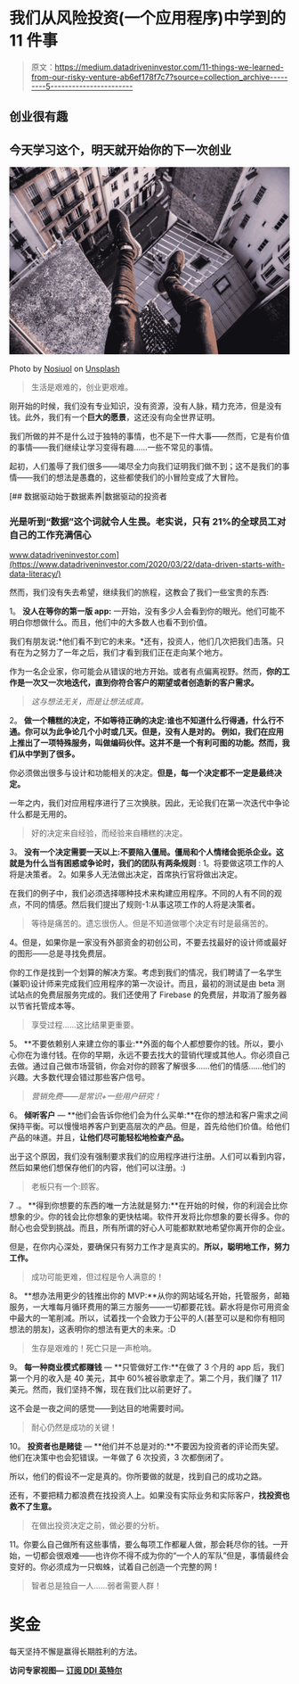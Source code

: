 # 我们从风险投资(一个应用程序)中学到的 11 件事

> 原文：<https://medium.datadriveninvestor.com/11-things-we-learned-from-our-risky-venture-ab6ef178f7c7?source=collection_archive---------5----------------------->

## 创业很有趣

## 今天学习这个，明天就开始你的下一次创业

![](img/b4a6b6f4463288b282bb512726d3ec9e.png)

Photo by [Nosiuol](https://unsplash.com/@sadnos?utm_source=medium&utm_medium=referral) on [Unsplash](https://unsplash.com?utm_source=medium&utm_medium=referral)

> 生活是艰难的，创业更艰难。

刚开始的时候，我们没有专业知识，没有资源，没有人脉，精力充沛，但是没有钱。此外，我们有一个**巨大的愿景**，这还没有向全世界证明。

我们所做的并不是什么过于独特的事情，也不是下一件大事——然而，它是有价值的事情——我们继续让学习变得有趣……一些不常见的事情。

起初，人们羞辱了我们很多——竭尽全力向我们证明我们做不到；这不是我们的事情——我们的想法是愚蠢的，这些都使我们的小冒险变成了大冒险。

[](https://www.datadriveninvestor.com/2020/03/22/data-driven-starts-with-data-literacy/) [## 数据驱动始于数据素养|数据驱动的投资者

### 光是听到“数据”这个词就令人生畏。老实说，只有 21%的全球员工对自己的工作充满信心

www.datadriveninvestor.com](https://www.datadriveninvestor.com/2020/03/22/data-driven-starts-with-data-literacy/) 

然而，我们没有失去希望，继续我们的旅程，这教会了我们一些宝贵的东西:

1。 **没人在等你的第一版 app:** 一开始，没有多少人会看到你的眼光。他们可能不明白你想做什么。而且，他们中的大多数人也看不到价值。

我们有朋友说:*他们看不到它的未来。*还有，投资人，他们几次把我们击落。只有在为之努力了一年之后，我们才看到我们正在走向某个地方。

作为一名企业家，你可能会从错误的地方开始。或者有点偏离视野。然而，**你的工作是一次又一次地迭代，直到你符合客户的期望或者创造新的客户需求。**

> *这与想法无关，而是让想法成真。*

2。 **做一个糟糕的决定，不如等待正确的决定:**谁也不知道什么行得通，什么行不通。你可以为此争论几个小时或几天。但是，没有人是对的。
例如，我们在应用上推出了一项特殊服务，叫做**编码伙伴。这并不是一个有利可图的功能。然而，我们从中学到了很多。**

你必须做出很多与设计和功能相关的决定。**但是，每一个决定都不一定是最终决定。**

一年之内，我们对应用程序进行了三次换肤。因此，无论我们在第一次迭代中争论什么都是无用的。

> 好的决定来自经验，而经验来自糟糕的决定。

3。 **没有一个决定需要一天以上:**不要陷入僵局。僵局和个人情绪会扼杀企业。这就是为什么当有困惑或争论时，我们的团队有**两条规则** :
1。将要做这项工作的人将是决策者。
2。如果多人无法做出决定，首席执行官将做出决定。

在我们的例子中，我们必须选择哪种技术来构建应用程序。不同的人有不同的观点，不同的情感。然后我们提出了规则-1:从事这项工作的人将是决策者。

> 等待是痛苦的。遗忘很伤人。但是不知道做哪个决定有时是最痛苦的。

4。但是，如果你是一家没有外部资金的初创公司，不要去找最好的设计师或最好的图形——总是寻找免费层。

你的工作是找到一个划算的解决方案。考虑到我们的情况，我们聘请了一名学生(兼职)设计师来完成我们应用程序的第一次设计。而且，最初的测试是由 beta 测试站点的免费层服务完成的。我们还使用了 Firebase 的免费层，并取消了服务器以节省托管成本等。

> 享受过程……这比结果更重要。

5。 **不要依赖别人来建立你的事业:**外面的每个人都想要你的钱。所以，要小心你在为谁付钱。在你的早期，永远不要去找大的营销代理或其他人。你必须自己去做。通过自己做市场营销，你会对你的顾客了解很多……他们的情感……他们的兴趣。大多数代理会错过那些客户信号。

> *营销免费*——*是常识+一些用户研究！*

6。 **倾听客户** — **他们会告诉你他们会为什么买单:**在你的想法和客户需求之间保持平衡。可以慢慢培养客户到更高层次的产品。但是，首先给他们价值。给他们产品的味道。并且，**让他们尽可能轻松地检查产品。**

出于这个原因，我们没有强制要求我们的应用程序进行注册。人们可以看到内容，然后如果他们想保存他们的内容，他们可以注册。:)

> 老板只有一个:顾客。

7 .。 **得到你想要的东西的唯一方法就是努力:**在开始的时候，你的利润会比你想象的少。你的钱会比你想象的更快枯竭。软件开发将比你想象的要长得多。你的耐心也会受到挑战。而且，所有所谓的好心人可能都默默地希望你离开你的企业。

但是，在你内心深处，要确保只有努力工作才是真实的。**所以，聪明地工作，努力工作。**

> 成功可能更难，但过程是令人满意的！

8。 **想办法用更少的钱推出你的 MVP:**从你的网站域名开始，托管服务，邮箱服务，一大堆每月循环费用的第三方服务——一切都要花钱。薪水将是你可用资金中最大的一笔削减。所以，试着找一个会致力于公平的人(甚至可以是和你有相同想法的朋友)，这表明你的想法有更大的未来。:D

> 生存是艰难的！死亡只是一声枪响。

9。 **每一种商业模式都赚钱** — **只管做好工作:**在做了 3 个月的 app 后，我们第一个月的收入是 40 美元，其中 60%被谷歌拿走了。第二个月，我们赚了 117 美元。然而，我们坚持不懈，现在我们比以前更好了。

这不会是一夜之间的感觉——到达目的地需要时间。

> 耐心仍然是成功的关键！

10。 **投资者也是赌徒** — **他们并不总是对的:**不要因为投资者的评论而失望。他们在决策中也会犯错误。一年做了 6 次投资，3 次都倒闭了。

所以，他们的假设不一定是真的。你所要做的就是，找到自己的成功之路。

还有，不要把精力都浪费在找投资人上。如果没有实际业务和实际客户，**找投资也救不了生意。**

> 在做出投资决定之前，做必要的分析。

11。你要么自己做所有这些事情，要么每项工作都雇人做，那会耗尽你的钱。一开始，一切都会很艰难——也许你不得不成为你的“一个人的军队”但是，事情最终会变好的。你必须成为一只蜘蛛，试着自己创造一个完整的网！

> 智者总是独自一人……弱者需要人群！

# **奖金**

每天坚持不懈是赢得长期胜利的方法。

**访问专家视图—** [**订阅 DDI 英特尔**](https://datadriveninvestor.com/ddi-intel)